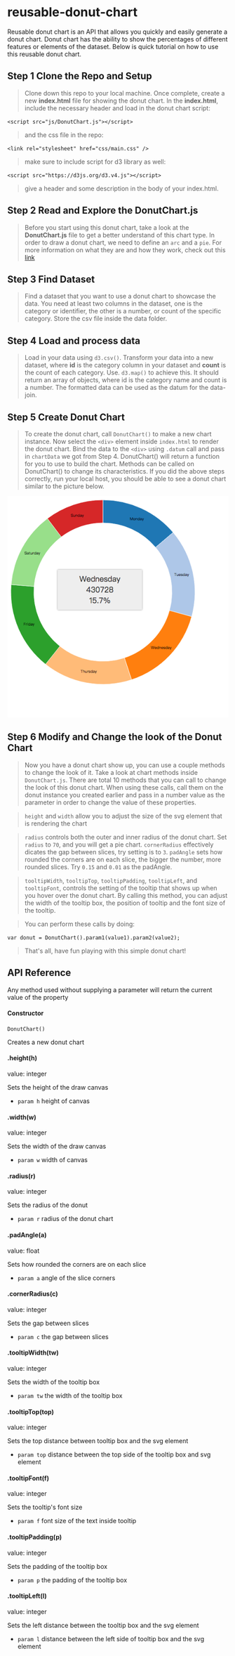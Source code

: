 # reusable-donut-chart

Reusable donut chart is an API that allows you quickly and easily generate a donut chart. Donut chart has the ability to show the percentages of different features or elements of the dataset. Below is quick tutorial on how to use this reusable donut chart.

## Step 1 Clone the Repo and Setup
> Clone down this repo to your local machine. Once complete, create a new **index.html** file for showing the donut chart. In the **index.html**, include the necessary header and load in the donut chart script:

	<script src="js/DonutChart.js"></script>
> and the css file in the repo:

	<link rel="stylesheet" href="css/main.css" />
> make sure to include script for d3 library as well:

	<script src="https://d3js.org/d3.v4.js"></script>
> give a header and some description in the body of your index.html.

## Step 2 Read and Explore the DonutChart.js
> Before you start using this donut chart, take a look at the **DonutChart.js** file to get a better understand of this chart type. In order to draw a donut chart, we need to define an `arc` and a `pie`. For more information on what they are and how they work, check out this [link](https://github.com/d3/d3/blob/master/API.md#pies)

## Step 3 Find Dataset
> Find a dataset that you want to use a donut chart to showcase the data. You need at least two columns in the dataset, one is the category or identifier, the other is a number, or count of the specific category. Store the csv file inside the data folder.

## Step 4 Load and process data
> Load in your data using `d3.csv()`.
> Transform your data into a new dataset, where **id** is the category column in your dataset and **count** is the count of each category. Use. `d3.map()` to achieve this. It should return an array of objects, where id is the category name and count is a number.
> The formatted data can be used as the datum for the data-join.

## Step 5 Create Donut Chart
> To create the donut chart, call `DonutChart()` to make a new chart instance.
> Now select the `<div>` element inside `index.html` to render the donut chart. Bind the data to the `<div>` using `.datum` call and pass in `chartData` we got from Step 4. DonutChart() will return a function for you to use to build the chart. Methods can be called on DonutChart() to change its characteristics.
> If you did the above steps correctly, run your local host, you should be able to see a donut chart similar to the picture below.

![donut chart example](img/example.png)

## Step 6 Modify and Change the look of the Donut Chart
> Now you have a donut chart show up, you can use a couple methods to change the look of it.
> Take a look at chart methods inside `DonutChart.js`. There are total 10 methods that you can call to change the look of this donut chart. When using these calls, call them on the donut instance you created earlier and pass in a number value as the parameter in order to change the value of these properties.

> `height` and `width` allow you to adjust the size of the svg element that is rendering the chart

> `radius` controls both the outer and inner radius of the donut chart. Set `radius` to `70`, and you will get a pie chart. `cornerRadius` effectively dicates the gap between slices, try setting is to `3`. `padAngle` sets how rounded the corners are on each slice, the bigger the number, more rounded slices. Try `0.15` and `0.01` as the padAngle.

> `tooltipWidth`, `tooltipTop`, `tooltipPadding`, `tooltipLeft`, and `tooltipFont`, controls the setting of the tooltip that shows up when you hover over the donut chart. By calling this method, you can adjust the width of the tooltip box, the position of tooltip and the font size of the tooltip.

> You can perform these calls by doing:

	var donut = DonutChart().param1(value1).param2(value2);

> That's all, have fun playing with this simple donut chart!

## API Reference
Any method used without supplying a parameter will return the current value of the property

#### Constructor

```
DonutChart()
```

Creates a new donut chart

#### .height(h)

value: integer

Sets the height of the draw canvas
* `param h` height of canvas

#### .width(w)

value: integer

Sets the width of the draw canvas
* `param w` width of canvas

#### .radius(r)

value: integer

Sets the radius of the donut
* `param r` radius of the donut chart

#### .padAngle(a)

value: float

Sets how rounded the corners are on each slice
* `param a` angle of the slice corners


#### .cornerRadius(c)

value: integer

Sets the gap between slices
* `param c` the gap between slices


#### .tooltipWidth(tw)

value: integer

Sets the width of the tooltip box
* `param tw` the width of the tooltip box


#### .tooltipTop(top)

value: integer

Sets the top distance between tooltip box and the svg element
* `param top` distance between the top side of the tooltip box and svg element 


#### .tooltipFont(f)

value: integer

Sets the tooltip's font size
* `param f` font size of the text inside tooltip


#### .tooltipPadding(p)

value: integer

Sets the padding of the tooltip box
* `param p` the padding of the tooltip box


#### .tooltipLeft(l)

value: integer

Sets the left distance between the tooltip box and the svg element
* `param l` distance between the left side of tooltip box and the svg element
 







